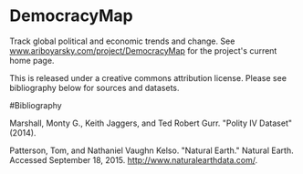 # DemocracyMap
Track global political and economic trends and change. See www.ariboyarsky.com/project/DemocracyMap for the project's current home page.


This is released under a creative commons attribution license. Please see bibliography below for sources and datasets.

#Bibliography

Marshall, Monty G., Keith Jaggers, and Ted Robert Gurr. "Polity IV Dataset" (2014).

Patterson, Tom, and Nathaniel Vaughn Kelso. "Natural Earth." Natural Earth. Accessed September 18, 2015. http://www.naturalearthdata.com/.

